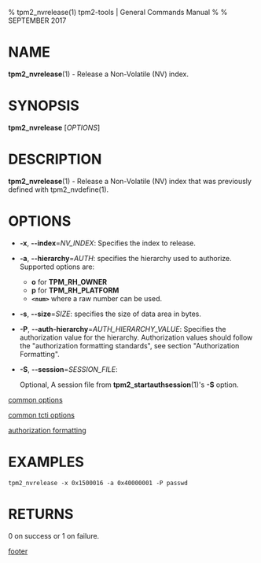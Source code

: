 % tpm2_nvrelease(1) tpm2-tools | General Commands Manual
%
% SEPTEMBER 2017

# NAME

**tpm2_nvrelease**(1) - Release a Non-Volatile (NV) index.

# SYNOPSIS

**tpm2_nvrelease** [*OPTIONS*]

# DESCRIPTION

**tpm2_nvrelease**(1) - Release a Non-Volatile (NV) index that was previously
defined with tpm2_nvdefine(1).

# OPTIONS

  * **-x**, **--index**=_NV\_INDEX_:
    Specifies the index to release.

  * **-a**, **--hierarchy**=_AUTH_:
    specifies the hierarchy used to authorize.
    Supported options are:
      * **o** for **TPM_RH_OWNER**
      * **p** for **TPM_RH_PLATFORM**
      * **`<num>`** where a raw number can be used.

  * **-s**, **--size**=_SIZE_:
    specifies the size of data area in bytes.

  * **-P**, **--auth-hierarchy**=_AUTH\_HIERARCHY\_VALUE_:
    Specifies the authorization value for the hierarchy. Authorization values
    should follow the "authorization formatting standards", see section
    "Authorization Formatting".

  * **-S**, **--session**=_SESSION\_FILE_:

    Optional, A session file from **tpm2_startauthsession**(1)'s **-S** option.

[common options](common/options.md)

[common tcti options](common/tcti.md)

[authorization formatting](common/password.md)

# EXAMPLES

```
tpm2_nvrelease -x 0x1500016 -a 0x40000001 -P passwd
```

# RETURNS

0 on success or 1 on failure.

[footer](common/footer.md)
